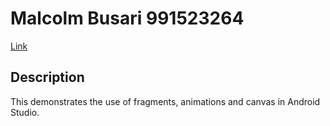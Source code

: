 # Malcolm Busari 991523264
[Link](https://github.com/malcolmbus/MalcolmBusariAssign3)

## Description
This demonstrates the use of fragments, animations and canvas in Android Studio.
